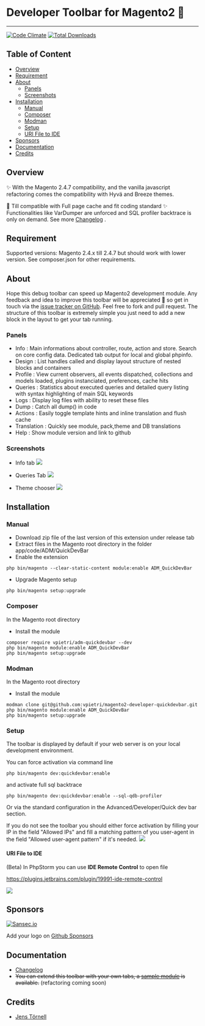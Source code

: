 # Developer Toolbar for Magento2 🚀

----

[![Code Climate](https://codeclimate.com/github/vpietri/magento2-developer-quickdevbar/badges/gpa.svg)](https://codeclimate.com/github/vpietri/magento2-developer-quickdevbar)
[![Total Downloads](https://poser.pugx.org/vpietri/adm-quickdevbar/downloads)](https://packagist.org/packages/vpietri/adm-quickdevbar)

## Table of Content

* [Overview](#Overview)
* [Requirement](#Requirement)
* [About](#About)
  * [Panels](#Panels)
  * [Screenshots](#Screenshots)
* [Installation](#Installation)
  * [Manual](#Manual)
  * [Composer](#Composer)
  * [Modman](#Modman)
  * [Setup](#Setup)
  * [URI File to IDE](#URI-File-to-IDE)
* [Sponsors](#Sponsors)
* [Documentation](#Documentation)
* [Credits](#Credits)

## Overview

✨ With the Magento 2.4.7 compatibility, and the vanilla javascript refactoring comes the compatibility with Hyvä and Breeze themes.

🎁 Till compatible with Full page cache and fit coding standard :sparkles:
Functionalities like VarDumper are unforced and SQL profiler backtrace is only on demand. See more [Changelog](doc/Changelog.md) .

## Requirement

Supported versions: Magento 2.4.x till 2.4.7 but should work with lower version.
See composer.json for other requirements.

## About

Hope this debug toolbar can speed up Magento2 development module. Any feedback and idea to improve this toolbar will be appreciated :beers: so get in touch via the [issue tracker on GitHub](https://github.com/vpietri/magento2-developer-quickdevbar/issues). Feel free to fork and pull request.
The structure of this toolbar is extremely simple you just need to add a new block in the layout to get your tab running.

### Panels

- Info : Main informations about controller, route, action and store. Search on core config data. Dedicated tab output for local and global phpinfo.
- Design : List handles called and display layout structure of nested blocks and containers
- Profile : View current observers, all events dispatched, collections and models loaded, plugins instanciated, preferences, cache hits
- Queries :  Statistics about executed queries and detailed query listing with syntax highlighting of main SQL keywords
- Logs : Display log files with ability to reset these files
- Dump : Catch all dump() in code
- Actions : Easily toggle template hints and inline translation and flush cache
- Translation : Quickly see module, pack,theme and	DB translations
- Help : Show module version and link to github

### Screenshots

- Info tab
![](doc/images/qdb_screen_request.png)

- Queries Tab
![](doc/images/qdb_screen_queries.png)

- Theme chooser
![](doc/images/qdb_screen_dark.png)

## Installation

### Manual

- Download zip file of the last version of this extension under release tab
- Extract files in the Magento root directory in the folder app/code/ADM/QuickDevBar
- Enable the extension
```
php bin/magento --clear-static-content module:enable ADM_QuickDevBar
```
- Upgrade Magento setup
```
php bin/magento setup:upgrade
```

### Composer

In the Magento root directory

- Install the module
```
composer require vpietri/adm-quickdevbar --dev
php bin/magento module:enable ADM_QuickDevBar 
php bin/magento setup:upgrade
```

### Modman

In the Magento root directory

- Install the module
```
modman clone git@github.com:vpietri/magento2-developer-quickdevbar.git
php bin/magento module:enable ADM_QuickDevBar 
php bin/magento setup:upgrade
```

### Setup

The toolbar is displayed by default if your web server is on your local development environment.

You can force activation via command line
```
php bin/magento dev:quickdevbar:enable
```
and activate full sql backtrace 
```
php bin/magento dev:quickdevbar:enable --sql-qdb-profiler
```

Or via the standard configuration in the Advanced/Developer/Quick dev bar section.

If you do not see the toolbar you should either force activation by filling your IP in the field "Allowed IPs" and fill a matching pattern of you user-agent in the field "Allowed user-agent pattern" if it's needed.
![](doc/images/qdb_screen_config_ko.png)


#### URI File to IDE 

(Beta) In PhpStorm you can use **IDE Remote Control** to open file

https://plugins.jetbrains.com/plugin/19991-ide-remote-control

![](doc/images/phpstorm_debugger.png)

## Sponsors

[![Sansec.io](https://warden.dev/img/sponsors/sansec.svg)](https://www.sansec.io/)  

Add your logo on <a href="https://github.com/sponsors/vpietri" rel="me" class="link">Github Sponsors</a>

## Documentation

- [Changelog](doc/Changelog.md)
- ~~You can extend this toolbar with your own tabs, a [sample module](https://github.com/vpietri/magento2-brandnew_quikdevsample) is available.~~ (refactoring coming soon)

## Credits

- [Jens Törnell](https://github.com/jenstornell)
